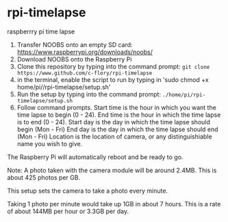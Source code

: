 # rpi-timelapse
raspberrry pi time lapse

1. Transfer NOOBS onto an empty SD card: https://www.raspberrypi.org/downloads/noobs/
2. Download NOOBS onto the Raspberry Pi
3. Clone this repository by typing into the command prompt: `git clone https://www.github.com/c-flory/rpi-timelapse`
4. in the terminal, enable the script to run by typing in 'sudo chmod +x home/pi//rpi-timelapse/setup.sh'
5. Run the setup by typing into the command prompt: `./home/pi/rpi-timelapse/setup.sh`
6. Follow command prompts.
Start time is the hour in which you want the time lapse to begin (0 - 24).
End time is the hour in which the time lapse is to end (0 - 24).
Start day is the day in which the time lapse should begin (Mon - Fri)
End day is the day in which the time lapse should end (Mon - Fri)
Location is the location of camera, or any distinguishiable name you wish to give.

The Raspberry Pi will automatically reboot and be ready to go.

Note:
A photo taken with the camera module will be around 2.4MB. This is about 425 photos per GB.

This setup sets the camera to take a photo every minute.

Taking 1 photo per minute would take up 1GB in about 7 hours. This is a rate of about 144MB per hour or 3.3GB per day.
